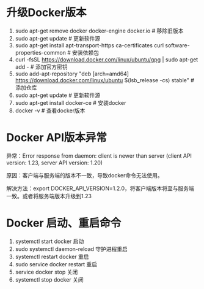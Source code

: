 # 升级Docker版本

1. sudo apt-get remove docker docker-engine docker.io # 移除旧版本
2. sudo apt-get update # 更新软件源
3. sudo apt-get install apt-transport-https ca-certificates curl software-properties-common # 安装依赖包
4. curl -fsSL https://download.docker.com/linux/ubuntu/gpg | sudo apt-get add - # 添加官方密钥
5. sudo add-apt-repository "deb [arch=amd64] https://download.docker.com/linux/ubuntu $(lsb_release -cs) stable" # 添加仓库
6. sudo apt-get update # 更新软件源
7. sudo apt-get install docker-ce # 安装docker
8. docker -v # 查看docker版本

# Docker API版本异常

异常：Error response from daemon: client is newer than server (client API version: 1.23, server API version: 1.20)

原因：客户端与服务端的版本不一致，导致docker命令无法使用。

解决方法：export DOCKER_API_VERSION=1.2.0，将客户端版本将至与服务端一致。或者将服务端版本升级到1.23

# Docker 启动、重启命令

1. systemctl start docker 启动
2. sudo systemctl daemon-reload 守护进程重启
3. systemctl restart docker 重启
4. sudo service docker restart 重启
5. service docker stop 关闭
6. systemctl stop docker 关闭
